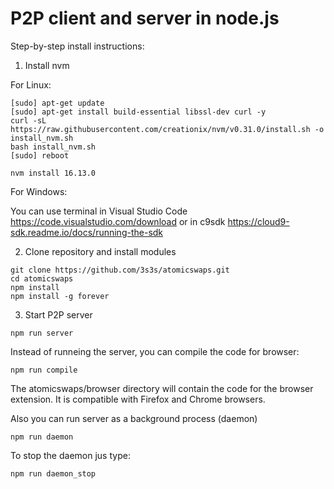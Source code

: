 # P2P client and server in node.js

Step-by-step install instructions:

1. Install nvm

For Linux:

```
[sudo] apt-get update
[sudo] apt-get install build-essential libssl-dev curl -y
curl -sL https://raw.githubusercontent.com/creationix/nvm/v0.31.0/install.sh -o install_nvm.sh
bash install_nvm.sh
[sudo] reboot

nvm install 16.13.0
```

For Windows:

You can use terminal in Visual Studio Code https://code.visualstudio.com/download or in c9sdk https://cloud9-sdk.readme.io/docs/running-the-sdk

2. Clone repository and install modules

```
git clone https://github.com/3s3s/atomicswaps.git
cd atomicswaps
npm install
npm install -g forever
```

3. Start P2P server

```
npm run server
```

Instead of runneing the server, you can compile the code for browser:

```
npm run compile
```

The atomicswaps/browser directory will contain the code for the browser extension. It is compatible with Firefox and Chrome browsers.

Also you can run server as a background process (daemon)


```
npm run daemon
```

To stop the daemon jus type:

```
npm run daemon_stop
```

